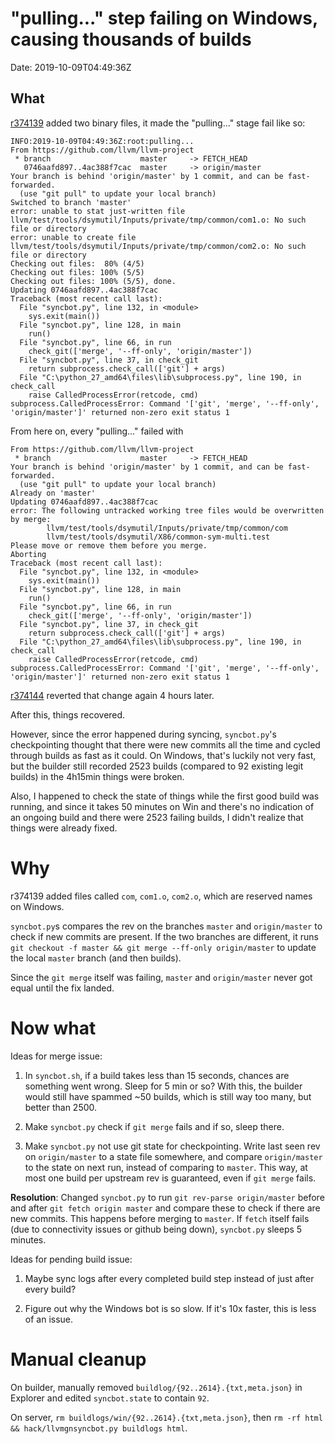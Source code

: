 "pulling..." step failing on Windows, causing thousands of builds
=================================================================

Date: 2019-10-09T04:49:36Z

What
----

[r374139](http://reviews.llvm.org/rL374139) added two binary files, it
made the "pulling..." stage fail like so:

    INFO:2019-10-09T04:49:36Z:root:pulling...
    From https://github.com/llvm/llvm-project
     * branch                    master     -> FETCH_HEAD
       0746aafd897..4ac388f7cac  master     -> origin/master
    Your branch is behind 'origin/master' by 1 commit, and can be fast-forwarded.
      (use "git pull" to update your local branch)
    Switched to branch 'master'
    error: unable to stat just-written file llvm/test/tools/dsymutil/Inputs/private/tmp/common/com1.o: No such file or directory
    error: unable to create file llvm/test/tools/dsymutil/Inputs/private/tmp/common/com2.o: No such file or directory
    Checking out files:  80% (4/5)   
    Checking out files: 100% (5/5)   
    Checking out files: 100% (5/5), done.
    Updating 0746aafd897..4ac388f7cac
    Traceback (most recent call last):
      File "syncbot.py", line 132, in <module>
        sys.exit(main())
      File "syncbot.py", line 128, in main
        run()
      File "syncbot.py", line 66, in run
        check_git(['merge', '--ff-only', 'origin/master'])
      File "syncbot.py", line 37, in check_git
        return subprocess.check_call(['git'] + args)
      File "C:\python_27_amd64\files\lib\subprocess.py", line 190, in check_call
        raise CalledProcessError(retcode, cmd)
    subprocess.CalledProcessError: Command '['git', 'merge', '--ff-only', 'origin/master']' returned non-zero exit status 1

From here on, every "pulling..." failed with

    From https://github.com/llvm/llvm-project
     * branch                    master     -> FETCH_HEAD
    Your branch is behind 'origin/master' by 1 commit, and can be fast-forwarded.
      (use "git pull" to update your local branch)
    Already on 'master'
    Updating 0746aafd897..4ac388f7cac
    error: The following untracked working tree files would be overwritten by merge:
            llvm/test/tools/dsymutil/Inputs/private/tmp/common/com
            llvm/test/tools/dsymutil/X86/common-sym-multi.test
    Please move or remove them before you merge.
    Aborting
    Traceback (most recent call last):
      File "syncbot.py", line 132, in <module>
        sys.exit(main())
      File "syncbot.py", line 128, in main
        run()
      File "syncbot.py", line 66, in run
        check_git(['merge', '--ff-only', 'origin/master'])
      File "syncbot.py", line 37, in check_git
        return subprocess.check_call(['git'] + args)
      File "C:\python_27_amd64\files\lib\subprocess.py", line 190, in check_call
        raise CalledProcessError(retcode, cmd)
    subprocess.CalledProcessError: Command '['git', 'merge', '--ff-only', 'origin/master']' returned non-zero exit status 1

[r374144](http://reviews.llvm.org/rL374144) reverted that change again 4 hours
later.

After this, things recovered.

However, since the error happened during syncing, `syncbot.py`'s checkpointing
thought that there were new commits all the time and cycled through builds
as fast as it could. On Windows, that's luckily not very fast, but the builder
still recorded 2523 builds (compared to 92 existing legit builds) in the
4h15min things were broken.

Also, I happened to check the state of things while the first good build
was running, and since it takes 50 minutes on Win and there's no indication of
an ongoing build and there were 2523 failing builds, I didn't realize that
things were already fixed.

Why
===

r374139 added files called `com`, `com1.o`, `com2.o`, which are reserved names
on Windows.

`syncbot.py`s compares the rev on the branches `master` and `origin/master` to
check if new commits are present. If the two branches are different, it runs
`git checkout -f master && git merge --ff-only origin/master` to update
the local `master` branch (and then builds).

Since the `git merge` itself was failing, `master` and `origin/master` never
got equal until the fix landed.

Now what
========

Ideas for merge issue:

1. In `syncbot.sh`, if a build takes less than 15 seconds, chances are something
   went wrong. Sleep for 5 min or so? With this, the builder would still have
   spammed ~50 builds, which is still way too many, but better than 2500.

1. Make `syncbot.py` check if `git merge` fails and if so, sleep there.

1. Make `syncbot.py` not use git state for checkpointing. Write last seen rev
   on `origin/master` to a state file somewhere, and compare `origin/master`
   to the state on next run, instead of comparing to `master`. This way,
   at most one build per upstream rev is guaranteed, even if `git merge` fails.

**Resolution**: Changed `syncbot.py` to run `git rev-parse origin/master`
before and after `git fetch origin master` and compare these to check if
there are new commits. This happens before merging to `master`. If `fetch`
itself fails (due to connectivity issues or github being down), `syncbot.py`
sleeps 5 minutes.

Ideas for pending build issue:

1. Maybe sync logs after every completed build step instead of just after every
   build?

1. Figure out why the Windows bot is so slow. If it's 10x faster, this is less
   of an issue.

Manual cleanup
==============

On builder, manually removed `buildlog/{92..2614}.{txt,meta.json}` in Explorer
and edited `syncbot.state` to contain `92`.

On server, `rm buildlogs/win/{92..2614}.{txt,meta.json}`, then
`rm -rf html && hack/llvmgnsyncbot.py buildlogs html`.
